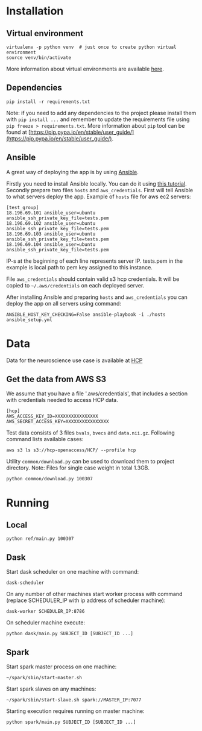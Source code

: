 # Installation
## Virtual environment
```
virtualenv -p python venv  # just once to create python virtual environment
source venv/bin/activate
```
More information about virtual environments are available [here](https://virtualenv.pypa.io/en/stable/).

## Dependencies
```
pip install -r requirements.txt
```
Note: if you need to add any dependencies to the project please install them with `pip install ...` and remember to 
update the requirements file using `pip freeze > requirements.txt`. More information about `pip` tool can be found at
[https://pip.pypa.io/en/stable/user_guide/](https://pip.pypa.io/en/stable/user_guide/).

## Ansible
A great way of deploying the app is by using [Ansible](http://docs.ansible.com/ansible/latest/index.html). 

Firstly you need to install Ansible locally. You can do it using [this tutorial](http://docs.ansible.com/ansible/latest/intro_installation.html).
Secondly prepare two files `hosts` and `aws_credentials`. First will tell Ansible to what servers deploy the app. 
Example of `hosts` file for aws ec2 servers:
```
[test_group]
18.196.69.101 ansible_user=ubuntu ansible_ssh_private_key_file=tests.pem
18.196.69.102 ansible_user=ubuntu ansible_ssh_private_key_file=tests.pem
18.196.69.103 ansible_user=ubuntu ansible_ssh_private_key_file=tests.pem
18.196.69.104 ansible_user=ubuntu ansible_ssh_private_key_file=tests.pem
```
IP-s at the beginning of each line represents server IP. tests.pem in the example is local path to pem key assigned to this instance. 

File `aws_credentials` should contain valid s3 hcp credentials. It will be copied to `~/.aws/credentials` on each 
deployed server.

After installing Ansible and preparing `hosts` and `aws_credentials` you can deploy the app on all servers using command:
```
ANSIBLE_HOST_KEY_CHECKING=False ansible-playbook -i ./hosts ansible_setup.yml
```

# Data
Data for the neuroscience use case is available at 
[HCP](https://wiki.humanconnectome.org/display/PublicData/How+To+Connect+to+Connectome+Data+via+AWS)

## Get the data from AWS S3
We assume that you have a file '.aws/credentials', 
that includes a section with credentials needed to access HCP data.
```
[hcp]
AWS_ACCESS_KEY_ID=XXXXXXXXXXXXXXXX
AWS_SECRET_ACCESS_KEY=XXXXXXXXXXXXXXXX
```

Test data consists of 3 files `bvals`, `bvecs` and `data.nii.gz`. Following command lists available cases:
```
aws s3 ls s3://hcp-openaccess/HCP/ --profile hcp
```


Utility `common/download.py` can be used to download them to project directory. Note: Files for single case weight in total 1.3GB.
```
python common/download.py 100307
```

# Running
## Local
```
python ref/main.py 100307
```

## Dask
Start dask scheduler on one machine with command:
```
dask-scheduler
```

On any number of other machines start worker process with command (replace SCHEDULER_IP with ip address of scheduler machine):
```
dask-worker SCHEDULER_IP:8786
```

On scheduler machine execute:
```
python dask/main.py SUBJECT_ID [SUBJECT_ID ...]
```

## Spark
Start spark master process on one machine:
```
~/spark/sbin/start-master.sh
```

Start spark slaves on any machines:
```
~/spark/sbin/start-slave.sh spark://MASTER_IP:7077
```

Starting execution requires running on master machine:
```
python spark/main.py SUBJECT_ID [SUBJECT_ID ...]
```
